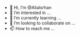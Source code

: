 - 👋 Hi, I’m @Alialsrhan
- 👀 I’m interested in ...
- 🌱 I’m currently learning ...
- 💞️ I’m looking to collaborate on ...
- 📫 How to reach me ...

<!---
Alialsrhan/Alialsrhan is a ✨ special ✨ repository because its `README.md` (this file) appears on your GitHub profile.
You can click the Preview link to take a look at your changes.
--->

